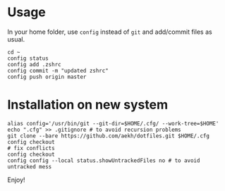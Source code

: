 # Usage

In your home folder, use `config` instead of `git` and add/commit files as usual.

```
cd ~
config status
config add .zshrc
config commit -m "updated zshrc"
config push origin master
```

# Installation on new system

```
alias config='/usr/bin/git --git-dir=$HOME/.cfg/ --work-tree=$HOME'
echo ".cfg" >> .gitignore # to avoid recursion problems
git clone --bare https://github.com/aekh/dotfiles.git $HOME/.cfg
config checkout
# fix conflicts
config checkout
config config --local status.showUntrackedFiles no # to avoid untracked mess
```

Enjoy!

